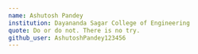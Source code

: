 ```yaml
---
name: Ashutosh Pandey
institution: Dayananda Sagar College of Engineering 
quote: Do or do not. There is no try.
github_user: AshutoshPandey123456
---
```

